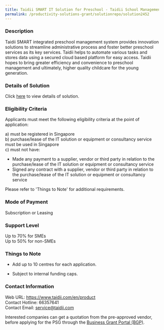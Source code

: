```yaml
---
title: Taidii SMART IT Solution for Preschool - Taidii School Management Smart IT Solution (Economy)
permalink: /productivity-solutions-grant/solutionrepo/solution2452
---
```


### Description

Taidii SMART integrated preschool management system provides innovation solutions to streamline administrative process and foster better preschool services as its key services. Taidii helps to automate various tasks and stores data using a secured cloud based platform for easy access. Taidii hopes to bring greater efficiency and convenience to preschool management and ultimately, higher quality childcare for the young generation.

### Details of Solution

Click <a href='https://www.gobusiness.gov.sg/images/psg/Desentitised_Taidii_20200641_Annex_3_Part_5.pdf' target='_blank' rel='noopener'>here</a> to view details of solution.

### Eligibility Criteria

Applicants must meet the following eligibility criteria at the point of application:

a) must be registered in Singapore <br>
b) purchase/lease of the IT solution or equipment or consultancy service must be used in Singapore <br>
c) must not have:
- Made any payment to a supplier, vendor or third party in relation to the purchase/lease of the IT solution or equipment or consultancy service
- Signed any contract with a supplier, vendor or third party in relation to the purchase/lease of the IT solution or equipment or consultancy service

Please refer to 'Things to Note' for additional requirements.

### Mode of Payment
Subscription or Leasing

### Support Level
Up to 70% for SMEs <br>
Up to 50% for non-SMEs

### Things to Note
 - Add up to 10 centres for each application.

- Subject to internal funding caps.

### Contact Information
Web URL: https://www.taidii.com/en/product <br>Contact Hotline: 66357641 <br>Contact Email: service@taidii.com <br>

Interested companies can get a quotation from the pre-approved vendor, before applying for the PSG through the <a target='_blank' rel='noopener' href='https://www.businessgrants.gov.sg/'>Business Grant Portal (BGP)</a>.
